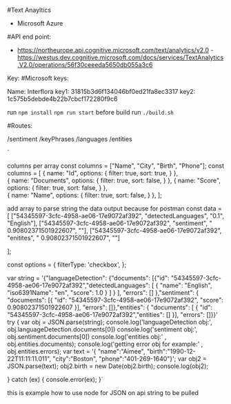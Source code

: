 #Text Anayltics 
- Microsoft Azure 

#API end point:
 
- https://northeurope.api.cognitive.microsoft.com/text/analytics/v2.0 
-https://westus.dev.cognitive.microsoft.com/docs/services/TextAnalytics.V2.0/operations/56f30ceeeda5650db055a3c6

Key:
#Microsoft keys:

Name: Interflora
key1: 31815b3d6f134046bf0ed21fa8ec3317
key2: 1c575b5debde4b22b7cbcf172280f9c6


run `npm install` `npm run start` before build
run `./build.sh`


#Routes:

 /sentiment
/keyPhrases
/languages
/entities

`

columns per array
const columns = ["Name", "City", "Birth", "Phone"];
const columns = [
 {
   name: "Id",
   options: {
    filter: true,
    sort: true,
   }
  },      
  {
   name: "Documents",
   options: {
    filter: true,
    sort: false,
   }
  },
  {
   name: "Score",
   options: {
    filter: true,
    sort: false,
   }
  },  
  {
   name: "Name",
   options: {
    filter: true,
    sort: false,
   }
  },
 ];
 
add array to parse string the data output because for postman 
const data = [
["54345597-3cfc-4958-ae06-17e9072af392", "detectedLanguages", "0.1", "English"],
["54345597-3cfc-4958-ae06-17e9072af392", "sentiment", " 0.90802371501922607", ""],
["54345597-3cfc-4958-ae06-17e9072af392", "enitites", " 0.90802371501922607", ""]

];

const options = {
  filterType: 'checkbox',
};


var string = '{"languageDetection": {"documents": [{"id": "54345597-3cfc-4958-ae06-17e9072af392","detectedLanguages": [ {  "name": "English",  "iso6391Name": "en",  "score": 1.0  }  ]  }  ],  "errors": []  },"sentiment": {  "documents": [{  "id": "54345597-3cfc-4958-ae06-17e9072af392",    "score": 0.90802371501922607  }],  "errors": []},"entities": {  "documents": [  {  "id": "54345597-3cfc-4958-ae06-17e9072af392","entities": []  }],  "errors": []}}'
try {
  var obj = JSON.parse(string);
console.log('languageDetection obj:', obj.languageDetection.documents[0])
console.log('sentiment obj:', obj.sentiment.documents[0])
 console.log('entities obj:' , obj.entities.documents);
  console.log('getting error obj for example:' , obj.entities.errors);
var text = '{ "name":"Aimee", "birth":"1990-12-22T11:11:11.011", "city":"Boston", "phone":"401-269-1640"}';
var obj2 = JSON.parse(text);
obj2.birth = new Date(obj2.birth);
console.log(obj2);

} catch (ex) {
  console.error(ex);
}` 

this is example how to use node for JSON on api string to be pulled